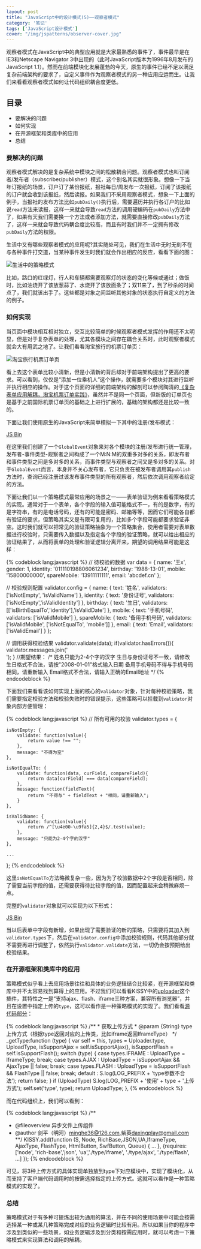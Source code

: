 ```yaml
---
layout: post
title: "JavaScript中的设计模式(5)——观察者模式"
category: '笔记' 
tags: ['JavaScript设计模式']
cover: "/img/jspatterns/observer-cover.jpg"
---
```



观察者模式在JavaScript中的典型应用就是大家最熟悉的事件了，事件最早是在IE3和Netscape Navigator 3中出现的（此时JavaScript版本为1996年8月发布的JavaScript 1.1）。然而在前端模块化发展蓬勃的今天，原生的事件已经不足以满足复杂前端架构的要求了，自定义事件作为观察者模式的另一种应用应运而生。让我们来看看观察者模式如何让代码组织耦合度更低。

<!--more-->

## 目录
+ 要解决的问题
+ 如何实现
+ 在开源框架和类库中的应用
+ 总结

### 要解决的问题

观察者模式解决的是复杂系统中模块之间的松散耦合问题。观察者模式也叫订阅者/发布者（subscriber/publisher）模式，这个别名其实就很形象。想像一下当年订报纸的场景，订户订了某份报纸，报社每日/周发布一次报纸，订阅了该报纸的订户就会收到该报纸，然后读报。如果我们不采用观察者模式，想象一下上面的例子，当报社的发布方法比如`pubDaily()`执行后，需要遍历并执行各订户的比如说`read`方法来读报，这样一来就会导致`read`方法的调用硬编码在`pubDaily`方法中了，如果有天我们需要换一个方法或者添加方法，就需要直接修改`pubDaily`方法了，这样一来就会导致代码耦合度比较高，而且有时我们并不一定拥有修改`pubDaily`方法的权限。

生活中又有哪些观察者模式的应用呢?其实随处可见，我们在生活中无时无刻不在与各种事件打交道，当某种事件发生时我们就会作出相应的反应，看看下面的图：

![生活中的策略模式](/img/jspatterns/observer-examples.png)

比如，路口的红绿灯，行人和车辆都需要观察灯的状态的变化等候或通过；做饭时，比如油烧开了该放葱蒜了、水烧开了该放面条了；双11来了，到了秒杀的时间点了，我们就该出手了。这些都是对象之间监听其他对象的状态执行自定义的方法的例子。

### 如何实现

当页面中模块相互相对独立，交互比较简单的时候观察者模式发挥的作用还不太明显，但是对于复杂表单的处理，尤其各模块之间存在耦合关系时，此时观察者模式就会大有用武之地了。让我们看看淘宝旅行的机票订单页：

![淘宝旅行机票订单页](/img/jspatterns/observer-examples/observer-flight.png)

看上去这个表单比较小清新，但是小清新的背后却对于前端架构提出了更高的要求。可以看到，仅仅是“添加一位乘机人”这个操作，就需要多个模块对其进行监听并执行相应的操作。对于这个页面的详细的前端架构的解剖可以参阅陶清的[《复杂表单应用解耦，淘宝机票订单实践》](http://ued.taobao.org/blog/?p=6366)，虽然并不是同一个页面，但新版的订单页也是基于之前国际机票订单页的基础之上进行扩展的，基础的架构都还是比较一致的。

下面让我们使用原生的JavaScript来简单模拟一下其中的注册/发布模式：

<a class="jsbin-embed" href="http://jsbin.com/AmilUmUh/1/embed?js,console">JS Bin</a><script src="http://static.jsbin.com/js/embed.js"></script>

在这里我们创建了一个`GlobalEvent`对象来对各个模块的注册/发布进行统一管理，发布者-事件类型-观察者之间构成了一个M:N:M的双重多对多的关系，即发布者和事件类型之间是多对多的关系，而事件类型与观察者之间又是多对多的关系。对于`GlobalEvent`而言，本身并不关心发布者，它只负责在被发布者调用其`publish`方法时，查询已经注册过该发布事件类型的所有观察者，然后依次调用观察者给定的方法。





下面让我们以一个策略模式最常应用的场景之一——表单验证为例来看看策略模式的实现。通常对于一个表单，各个字段的输入值可能格式不一，有的是数字，有的是字符串，有的是电话号码，还有的可能是密码、邮箱等等，因而它们可能各自都有验证的要求，但策略其实又是有限可复用的，比如多个字段可能都要求验证非空。这时我们就可以把常见的验证策略抽象为一个策略集合，使用者需要对表单数据进行校验时，只需要传入数据以及指定各个字段的验证策略，就可以给出相应的验证结果了，从而将表单的处理和验证逻辑分离开来，期望的调用结果可能是这样：

{% codeblock lang:javascript %}
// 待校验的数据
var data = {
    name: '王x',
    gender: 1,
    identity: '011110198806061234',
    birthday: '1988-13-01',
    mobile: '15800000000',
    spareMobile: '13911111111',
    email: 'abcdef.cn'
};

// 校验规则配置
validator.config = {
    name: {
        text: '姓名',
        validators: ['isNotEmpty', 'isValidName']
    },
    identity: {
        text: '身份证号',
        validators: ['isNotEmpty','isValidIdentity']
    },
    birthday: {
        text: '生日',
        validators: [['isBirthEqualTo','identity'],'isValidDate']
    },
    mobile: {
        text: '手机号码',
        validators: ['isValidMobile']
    },
    spareMobile: {
        text: '备用手机号码',
        validators: ['isValidMobile', ['isNotEqualTo', 'mobile']]
    },
    email: {
        text: 'Email',
        validators: ['isValidEmail']
    }
};

// 调用获得校验结果
validator.validate(data);
if(validator.hasErrors()){
    validator.messages.join('<br/>');
}
//期望结果：
/*
姓名只能为2-4个字的汉字
生日与身份证号不一致，请修改
生日格式不合法，请按"2008-01-01"格式输入日期
备用手机号码不得与手机号码相同，请重新输入
Email格式不合法，请输入正确的Email地址
*/
{% endcodeblock %}

下面我们来看看该如何实现上面的核心的`validator`对象，针对每种校验策略，我们需要指定校验方法和校验失败时的错误提示，这些策略可以挂载到`validator`对象内部方便管理：

{% codeblock lang:javascript %}
// 所有可用的校验
validator.types = {

    isNotEmpty: {
        validate: function(value){
            return value !== "";
        },
        message: "不得为空"
    },

    isNotEqualTo: {
        validate: function(data, curField, compareField){
            return data[curField] === data[compareField];
        },
        message: function(fieldText){
            return "不得与" + fieldText + "相同，请重新输入";
        }
    },

    isValidName: {
        validate: function(value){
            return /^[\u4e00-\u9fa5]{2,4}$/.test(value);
        },
        message: "只能为2-4个字的汉字"
    },

    ...

};
{% endcodeblock %}

这里`isNotEqualTo`方法略微复杂一些，因为为了校验数据中2个字段是否相同，除了需要当前字段的值，还需要获得待比较字段的值，因而配置起来会稍微麻烦一点。

完整的`validator`对象就可以实现为以下形式：

<a class="jsbin-embed" href="http://jsbin.com/uzEtEDu/1/embed?js,console">JS Bin</a><script src="http://static.jsbin.com/js/embed.js"></script>

当以后表单中字段有新增，如果出现了需要验证的新的策略，只需要将其加入到`validator.types`下，然后在`validator.config`中添加校验规则，代码其他部分就不需要再进行调整了，依然执行`validator.validate`方法，一切仍会按预期给出校验结果。

### 在开源框架和类库中的应用

策略模式似乎看上去应用场景往往和具体的业务逻辑结合比较紧，在开源框架和类库中并不太容易找到算得上的应用。不过我们可以看看KISSY中的[uploader](http://gallery.kissyui.com/uploader/1.5/guide/index.html)这个插件，其特性之一是“支持ajax、flash、iframe三种方案，兼容所有浏览器”，并且在设置中指定上传的`type`，这可以看作是一种策略模式的实现了。我们看看[源代码部分](https://github.com/kissygalleryteam/uploader/blob/master/1.5/index.js)：

{% codeblock lang:javascript %}
    /**
     * 获取上传方式
     * @param {String} type 上传方式（根据type返回对应的上传类，比如iframe返回IframeType）
     */
    _getType:function (type) {
        var self = this, types = Uploader.type, UploadType,
            isSupportAjax = self.isSupportAjax(),
            isSupportFlash = self.isSupportFlash();
        switch (type) {
            case types.IFRAME :
                UploadType = IframeType;
                break;
            case types.AJAX :
                UploadType = isSupportAjax && AjaxType || false;
                break;
            case types.FLASH :
                UploadType = isSupportFlash && FlashType || false;
                break;
            default :
                S.log(LOG_PREFIX + 'type参数不合法');
                return false;
        }
        if (UploadType) S.log(LOG_PREFIX + '使用' + type + '上传方式');
        self.set('type', type);
        return UploadType;
    },
{% endcodeblock %}

而在代码组织上，我们可以看到：

{% codeblock lang:javascript %}
/**
 * @fileoverview 异步文件上传组件
 * @author 剑平（明河）<minghe36@126.com>,紫英<daxingplay@gmail.com>
 **/
KISSY.add(function (S, Node, RichBase,JSON,UA,IframeType, AjaxType, FlashType, HtmlButton, SwfButton, Queue) {
    ...
}, {requires:['node', 'rich-base','json', 'ua','./type/iframe', './type/ajax', './type/flash', ...]
});
{% endcodeblock %}

可见，将3种上传方式的具体实现单独放到type下对应模块中，实现了模块化，从而支持了客户端代码调用时的按需选择指定的上传方式。这就可以看作是一种策略模式的实现了。

### 总结

策略模式对于有多种可提炼出较为通用的算法，并在不同的使用场景中可能会按需选择某一种或某几种策略完成对应的业务逻辑时比较有用。所以如果当你的程序中涉及到类似的一些场景，如业务逻辑涉及到分类和按需应用时，就可以考虑一下策略模式来实现算法和调用的解耦。